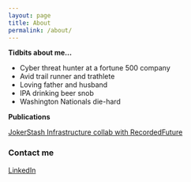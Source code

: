 ```yaml
---
layout: page
title: About
permalink: /about/
---
```


**Tidbits about me...**
- Cyber threat hunter at a fortune 500 company
- Avid trail runner and trathlete
- Loving father and husband
- IPA drinking beer snob
- Washington Nationals die-hard

**Publications**

[JokerStash Infrastructure collab with RecordedFuture](https://www.recordedfuture.com/jokers-stash-infrastructure/)

### Contact me

[LinkedIn](https://www.linkedin.com/in/jared-scott-wilson/)

